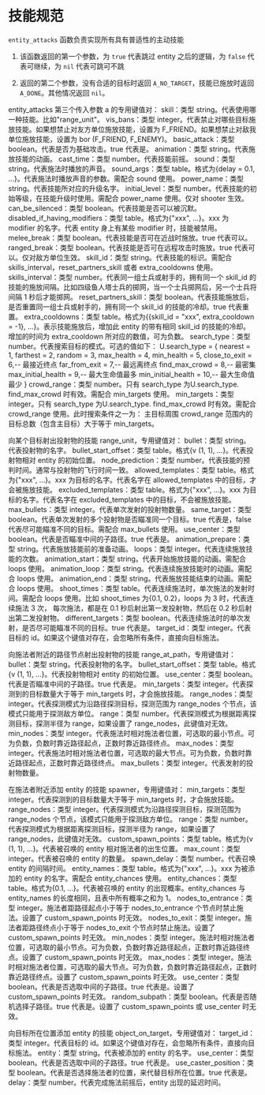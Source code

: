 # 技能规范
`entity_attacks` 函数负责实现所有具有普适性的主动技能

1. 该函数返回的第一个参数，为 `true` 代表跳过 entity 之后的逻辑，为 `false` 代表可继续，为 `nil` 代表可跳可不跳

2. 返回的第二个参数，没有合适的目标时返回 `A_NO_TARGET`，技能已施放时返回 `A_DONE`。其他情况返回 `nil`。

entity_attacks 第三个传入参数 a 的专用键值对：
skill：类型 string。代表使用哪一种技能。比如"range_unit"。
vis_bans：类型 integer。代表禁止对哪些目标施放技能。如果想禁止对友方单位施放技能，设置为 F_FRIEND。如果想禁止对敌我单位施放技能，设置为 bor (F_FRIEND, F_ENEMY)。
basic_attack：类型 boolean。代表是否为基础攻击。true 代表是。
animation：类型 string。代表施放技能的动画。
cast_time：类型 number。代表技能前摇。
sound：类型 string。代表施法时播放的声音。
sound_args：类型 table。格式为{delay = 0.1, ...}。代表施法时播放声音的参数。需配合 sound 使用。
power_name：类型 string。代表技能所对应的升级名字。
initial_level：类型 number。代表技能的初始等级，在技能升级时使用。需配合 power_name 使用。仅对 shooter 生效。
can_be_silenced：类型 boolean。代表技能是否可以被沉默。
disabled_if_having_modifiers：类型 table。格式为{"xxx", ...}。xxx 为 modifier 的名字。代表 entity 身上有某些 modifier 时，技能被禁用。
melee_break：类型 boolean。代表技能是否可在近战时施放。true 代表可以。
ranged_break：类型 boolean。代表技能是否可在远程攻击时施放。true 代表可以。仅对敌方单位生效。
skill_id：类型 string。代表技能的标识。需配合 skills_interval，reset_partners_skill 或者 extra_cooldowns 使用。
skills_interval：类型 number。代表同一组士兵或射手的，拥有同一个 skill_id 的技能的施放间隔。比如四级鱼人塔士兵的掷网，当一个士兵掷网后，另一个士兵将间隔 1 秒后才能掷网。
reset_partners_skill：类型 boolean。代表技能施放后，是否重置同一组士兵或射手的，拥有同一个 skill_id 的技能的冷却。true 代表重置。
extra_cooldowns：类型 table。格式为{{skill_id = "xxx", extra_cooldown = -1}, ...}。表示技能施放后，增加此 entity 的带有相同 skill_id 的技能的冷却。
增加的时间为 extra_cooldown 所对应的数值，可为负数。
search_type：类型 number。代表搜索目标的模式。可选的值如下：
U.search_type = {
	nearest = 1,
	farthest = 2,
	random = 3,
	max_health = 4,
	min_health = 5,
	close_to_exit = 6,-- 最接近终点
	far_from_exit = 7,-- 最远离终点
	find_max_crowd = 8,-- 最密集
	max_initial_health = 9,-- 最大生命值最多
	min_initial_health = 10,-- 最大生命值最少
}
crowd_range：类型 number。只有 search_type 为U.search_type. find_max_crowd 时有效。需配合 min_targets 使用。
min_targets：类型 integer。只有 search_type 为U.search_type. find_max_crowd 时有效。需配合 crowd_range 使用。此时搜索条件之一为：
主目标周围 crowd_range 范围内的目标总数（包含主目标）大于等于 min_targets。

向某个目标射出投射物的技能 range_unit，专用键值对：
bullet：类型 string。代表投射物的名字。
bullet_start_offset：类型 table。格式{v (1, 1), ...}。代表投射物相对 entity 的初始位置。
node_prediction：类型 number。代表技能的预判时间。通常与投射物的飞行时间一致。
allowed_templates：类型 table。格式为{"xxx", ...}。xxx 为目标的名字。代表名字在 allowed_templates 中的目标，才会被施放技能。
excluded_templates：类型 table。格式为{"xxx", ...}。xxx 为目标的名字。代表名字在 excluded_templates 中的目标，不会被施放技能。
max_bullets：类型 integer。代表单次发射的投射物数量。
same_target：类型 boolean。代表单次发射的多个投射物是否瞄准同一个目标。true 代表是，false 代表尽可能瞄准不同的目标。需配合 max_bullets 使用。
use_center：类型 boolean。代表是否瞄准中间的子路径。true 代表是。
animation_prepare：类型 string。代表施放技能前的准备动画。
loops：类型 integer。代表连续施放技能的次数。
animation_start：类型 string。代表开始施放技能的动画。需配合 loops 使用。
animation_loop：类型 string。代表连续施放技能时的动画。需配合 loops 使用。
animation_end：类型 string。代表施放技能结束的动画。需配合 loops 使用。
shoot_times：类型 table。代表连续施法时，单次施法的发射时间。需配合 loops 使用。比如 shoot_times 为{0.1, 0.2}，loops 为 3 时，代表连续施法 3 次，
每次施法，都是在 0.1 秒后射出第一发投射物，然后在 0.2 秒后射出第二发投射物。
different_targets：类型 boolean。代表连续施法时的单次发射，是否尽可能瞄准不同的目标。true 代表是。
target_id：类型 integer。代表目标的 id。如果这个键值对存在，会忽略所有条件，直接向目标施法。

向施法者附近的路径节点射出投射物的技能 range_at_path，专用键值对：
bullet：类型 string。代表投射物的名字。
bullet_start_offset：类型 table。格式{v (1, 1), ...}。代表投射物相对 entity 的初始位置。
use_center：类型 boolean。代表是否瞄准中间的子路径。true 代表是。
min_targets：类型 integer。代表探测到的目标数量大于等于 min_targets 时，才会施放技能。
range_nodes：类型 integer。代表探测模式为沿路径探测目标，探测范围为 range_nodes 个节点，该模式只能用于探测敌方单位。
range：类型 number。代表探测模式为根据距离探测目标，探测半径为 range，如果设置了 range_nodes，此键值对无效。
min_nodes：类型 integer。代表施法时相对施法者位置，可选取的最小节点。可为负数，负数时靠近路径起点，正数时靠近路径终点。
max_nodes：类型 integer。代表施法时相对施法者位置，可选取的最大节点。可为负数，负数时靠近路径起点，正数时靠近路径终点。
max_bullets：类型 integer。代表发射的投射物数量。

在施法者附近添加 entity 的技能 spawner，专用键值对：
min_targets：类型 integer。代表探测到的目标数量大于等于 min_targets 时，才会施放技能。
range_nodes：类型 integer。代表探测模式为沿路径探测目标，探测范围为 range_nodes 个节点，该模式只能用于探测敌方单位。
range：类型 number。代表探测模式为根据距离探测目标，探测半径为 range，如果设置了 range_nodes，此键值对无效。
custom_spawn_points：类型 table。格式为{v (1, 1), ...}。代表被召唤的 entity 相对施法者的出生位置。
max_count：类型 integer。代表被召唤的 entity 的数量。
spawn_delay：类型 number。代表召唤 entity 的间隔时间。
entity_names：类型 table。格式为{"xxx", ...}。xxx 为被添加的 entity 的名字。需配合 entity_chances 使用。
entity_chances：类型 table。格式为{0.1, ...}。代表被召唤的 entity 的出现概率。entity_chances 与 entity_names 的长度相同，且表中所有概率之和为 1。
nodes_to_entrance：类型 integer。施法者距路径起点小于等于 nodes_to_entrance 个节点时禁止施法。设置了 custom_spawn_points 时无效。
nodes_to_exit：类型 integer。施法者距路径终点小于等于 nodes_to_exit 个节点时禁止施法。设置了 custom_spawn_points 时无效。
min_nodes：类型 integer。施法时相对施法者位置，可选取的最小节点。可为负数，负数时靠近路径起点，正数时靠近路径终点。设置了 custom_spawn_points 时无效。
max_nodes：类型 integer。施法时相对施法者位置，可选取的最大节点。可为负数，负数时靠近路径起点，正数时靠近路径终点。设置了 custom_spawn_points 时无效。
use_center：类型 boolean。代表是否选取中间的子路径。true 代表是。设置了 custom_spawn_points 时无效。
random_subpath：类型 boolean。代表是否随机选择子路径。true 代表是。设置了 custom_spawn_points 或 use_center 时无效。

向目标所在位置添加 entity 的技能 object_on_target，专用键值对：
target_id：类型 integer。代表目标的 id。如果这个键值对存在，会忽略所有条件，直接向目标施法。
entity：类型 string。代表被添加的 entity 的名字。
use_center：类型 boolean。代表是否选取中间的子路径。true 代表是。
use_caster_position：类型 boolean。代表是否选择施法者的位置，来代替目标所在位置。true 代表是。
delay：类型 number。代表完成施法前摇后，entity 出现的延迟时间。
